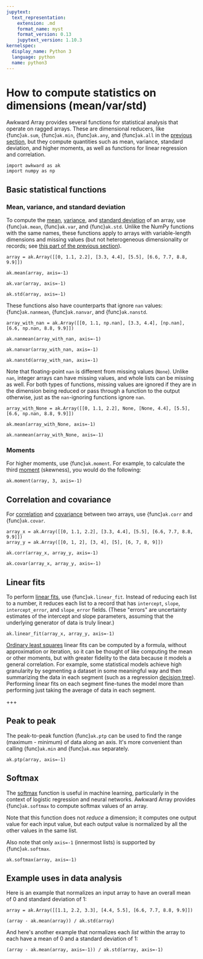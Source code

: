 ```yaml
---
jupytext:
  text_representation:
    extension: .md
    format_name: myst
    format_version: 0.13
    jupytext_version: 1.10.3
kernelspec:
  display_name: Python 3
  language: python
  name: python3
---
```


How to compute statistics on dimensions (mean/var/std)
======================================================

Awkward Array provides several functions for statistical analysis that operate on ragged arrays. These are dimensional reducers, like {func}`ak.sum`, {func}`ak.min`, {func}`ak.any`, and {func}`ak.all` in the [previous section](https://awkward-array.org/doc/main/user-guide/how-to-math-reducing.html), but they compute quantities such as mean, variance, standard deviation, and higher moments, as well as functions for linear regression and correlation.

```{code-cell}
import awkward as ak
import numpy as np
```

## Basic statistical functions

### Mean, variance, and standard deviation

To compute the [mean](https://en.wikipedia.org/wiki/Mean), [variance](https://en.wikipedia.org/wiki/Variance), and [standard deviation](https://en.wikipedia.org/wiki/Standard_deviation) of an array, use {func}`ak.mean`, {func}`ak.var`, and {func}`ak.std`. Unlike the NumPy functions with the same names, these functions apply to arrays with variable-length dimensions and missing values (but not heterogeneous dimensionality or records; see [this part of the previous section](https://awkward-array.org/doc/main/user-guide/how-to-math-reducing.html#heterogeneous-data-and-records-cannot-be-reduced)).

```{code-cell}
array = ak.Array([[0, 1.1, 2.2], [3.3, 4.4], [5.5], [6.6, 7.7, 8.8, 9.9]])
```

```{code-cell}
ak.mean(array, axis=-1)
```

```{code-cell}
ak.var(array, axis=-1)
```

```{code-cell}
ak.std(array, axis=-1)
```

These functions also have counterparts that ignore `nan` values: {func}`ak.nanmean`, {func}`ak.nanvar`, and {func}`ak.nanstd`.

```{code-cell}
array_with_nan = ak.Array([[0, 1.1, np.nan], [3.3, 4.4], [np.nan], [6.6, np.nan, 8.8, 9.9]])
```

```{code-cell}
ak.nanmean(array_with_nan, axis=-1)
```

```{code-cell}
ak.nanvar(array_with_nan, axis=-1)
```

```{code-cell}
ak.nanstd(array_with_nan, axis=-1)
```

Note that floating-point `nan` is different from missing values (`None`). Unlike `nan`, integer arrays can have missing values, and whole lists can be missing as well. For both types of functions, missing values are ignored if they are in the dimension being reduced or pass through a function to the output otherwise, just as the `nan`-ignoring functions ignore `nan`.

```{code-cell}
array_with_None = ak.Array([[0, 1.1, 2.2], None, [None, 4.4], [5.5], [6.6, np.nan, 8.8, 9.9]])
```

```{code-cell}
ak.mean(array_with_None, axis=-1)
```

```{code-cell}
ak.nanmean(array_with_None, axis=-1)
```

### Moments

For higher moments, use {func}`ak.moment`. For example, to calculate the third [moment](https://en.wikipedia.org/wiki/Moment_(mathematics)) (skewness), you would do the following:

```{code-cell}
ak.moment(array, 3, axis=-1)
```

## Correlation and covariance

For [correlation](https://en.wikipedia.org/wiki/Correlation) and [covariance](https://en.wikipedia.org/wiki/Covariance) between two arrays, use {func}`ak.corr` and {func}`ak.covar`.

```{code-cell}
array_x = ak.Array([[0, 1.1, 2.2], [3.3, 4.4], [5.5], [6.6, 7.7, 8.8, 9.9]])
array_y = ak.Array([[0, 1, 2], [3, 4], [5], [6, 7, 8, 9]])
```

```{code-cell}
ak.corr(array_x, array_y, axis=-1)
```

```{code-cell}
ak.covar(array_x, array_y, axis=-1)
```

## Linear fits

To perform [linear fits](https://en.wikipedia.org/wiki/Linear_regression), use {func}`ak.linear_fit`. Instead of reducing each list to a number, it reduces each list to a record that has `intercept`, `slope`, `intercept_error`, and `slope_error` fields. (These "errors" are uncertainty estimates of the intercept and slope parameters, assuming that the underlying generator of data is truly linear.)

```{code-cell}
ak.linear_fit(array_x, array_y, axis=-1)
```

[Ordinary least squares](https://en.wikipedia.org/wiki/Ordinary_least_squares) linear fits can be computed by a formula, without approximation or iteration, so it can be thought of like computing the mean or other moments, but with greater fidelity to the data because it models a general correlation. For example, some statistical models achieve high granularity by segmenting a dataset in some meaningful way and then summarizing the data in each segment (such as a regression [decision tree](https://en.wikipedia.org/wiki/Decision_tree)). Performing linear fits on each segment fine-tunes the model more than performing just taking the average of data in each segment.

+++

## Peak to peak

The peak-to-peak function {func}`ak.ptp` can be used to find the range (maximum - minimum) of data along an axis. It's more convenient than calling {func}`ak.min` and {func}`ak.max` separately.

```{code-cell}
ak.ptp(array, axis=-1)
```

## Softmax

The [softmax](https://en.wikipedia.org/wiki/Softmax_function) function is useful in machine learning, particularly in the context of logistic regression and neural networks. Awkward Array provides {func}`ak.softmax` to compute softmax values of an array.

Note that this function does not _reduce_ a dimension; it computes one output value for each input value, but each output value is normalized by all the other values in the same list.

Also note that only `axis=-1` (innermost lists) is supported by {func}`ak.softmax`.

```{code-cell}
ak.softmax(array, axis=-1)
```

## Example uses in data analysis

Here is an example that normalizes an input array to have an overall mean of 0 and standard deviation of 1:

```{code-cell}
array = ak.Array([[1.1, 2.2, 3.3], [4.4, 5.5], [6.6, 7.7, 8.8, 9.9]])
```

```{code-cell}
(array - ak.mean(array)) / ak.std(array)
```

And here's another example that normalizes each _list_ within the array to each have a mean of 0 and a standard deviation of 1:

```{code-cell}
(array - ak.mean(array, axis=-1)) / ak.std(array, axis=-1)
```
